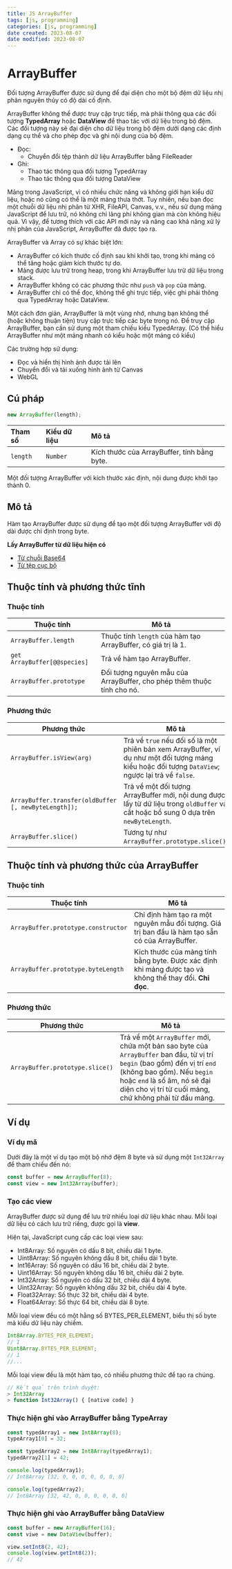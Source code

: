 ```yaml
---
title: JS ArrayBuffer
tags: [js, programming]
categories: [js, programming]
date created: 2023-08-07
date modified: 2023-08-07
---
```


# ArrayBuffer

Đối tượng ArrayBuffer được sử dụng để đại diện cho một bộ đệm dữ liệu nhị phân nguyên thủy có độ dài cố định.

ArrayBuffer không thể được truy cập trực tiếp, mà phải thông qua các đối tượng **TypedArray** hoặc **DataView** để thao tác với dữ liệu trong bộ đệm. Các đối tượng này sẽ đại diện cho dữ liệu trong bộ đệm dưới dạng các định dạng cụ thể và cho phép đọc và ghi nội dung của bộ đệm.

- Đọc:
  - Chuyển đổi tệp thành dữ liệu ArrayBuffer bằng FileReader
- Ghi:
  - Thao tác thông qua đối tượng TypedArray
  - Thao tác thông qua đối tượng DataView

Mảng trong JavaScript, vì có nhiều chức năng và không giới hạn kiểu dữ liệu, hoặc nó cũng có thể là một mảng thưa thớt. Tuy nhiên, nếu bạn đọc một chuỗi dữ liệu nhị phân từ XHR, FileAPI, Canvas, v.v., nếu sử dụng mảng JavaScript để lưu trữ, nó không chỉ lãng phí không gian mà còn không hiệu quả. Vì vậy, để tương thích với các API mới này và nâng cao khả năng xử lý nhị phân của JavaScript, ArrayBuffer đã được tạo ra.

ArrayBuffer và Array có sự khác biệt lớn:

- ArrayBuffer có kích thước cố định sau khi khởi tạo, trong khi mảng có thể tăng hoặc giảm kích thước tự do.
- Mảng được lưu trữ trong heap, trong khi ArrayBuffer lưu trữ dữ liệu trong stack.
- ArrayBuffer không có các phương thức như `push` và `pop` của mảng.
- ArrayBuffer chỉ có thể đọc, không thể ghi trực tiếp, việc ghi phải thông qua TypedArray hoặc DataView.

Một cách đơn giản, ArrayBuffer là một vùng nhớ, nhưng bạn không thể (hoặc không thuận tiện) truy cập trực tiếp các byte trong nó. Để truy cập ArrayBuffer, bạn cần sử dụng một tham chiếu kiểu TypedArray. (Có thể hiểu ArrayBuffer như một mảng nhanh có kiểu hoặc một mảng có kiểu)

Các trường hợp sử dụng:

- Đọc và hiển thị hình ảnh được tải lên
- Chuyển đổi và tải xuống hình ảnh từ Canvas
- WebGL

## Cú pháp

```js
new ArrayBuffer(length);
```

| Tham số   | Kiểu dữ liệu | Mô tả                                      |
| :-------- | :---------- | :---------------------------------------- |
| `length`  | `Number`    | Kích thước của ArrayBuffer, tính bằng byte. |

Một đối tượng ArrayBuffer với kích thước xác định, nội dung được khởi tạo thành 0.

## Mô tả

Hàm tạo ArrayBuffer được sử dụng để tạo một đối tượng ArrayBuffer với độ dài được chỉ định trong byte.

**Lấy ArrayBuffer từ dữ liệu hiện có**

- [Từ chuỗi Base64](https://developer.mozilla.org/en-US/docs/Web/API/WindowBase64/Base64_encoding_and_decoding#Appendix.3A_Decode_a_Base64_string_to_Uint8Array_or_ArrayBuffer)
- [Từ tệp cục bộ](<https://developer.mozilla.org/en-US/docs/Web/API/FileReader#readAsArrayBuffer()>)

## Thuộc tính và phương thức tĩnh

### Thuộc tính

| Thuộc tính                       | Mô tả                                                                 |
| -------------------------------- | -------------------------------------------------------------------- |
| `ArrayBuffer.length`             | Thuộc tính `length` của hàm tạo ArrayBuffer, có giá trị là 1.          |
| `get ArrayBuffer[@@species]`    | Trả về hàm tạo ArrayBuffer.                                          |
| `ArrayBuffer.prototype`          | Đối tượng nguyên mẫu của ArrayBuffer, cho phép thêm thuộc tính cho nó. |

### Phương thức

| Phương thức                                         | Mô tả                                                                                                                  |
| -------------------------------------------------- | --------------------------------------------------------------------------------------------------------------------- |
| `ArrayBuffer.isView(arg)`                           | Trả về `true` nếu đối số là một phiên bản xem ArrayBuffer, ví dụ như một đối tượng mảng kiểu hoặc đối tượng `DataView`; ngược lại trả về `false`. |
| `ArrayBuffer.transfer(oldBuffer [, newByteLength]);` | Trả về một đối tượng ArrayBuffer mới, nội dung được lấy từ dữ liệu trong `oldBuffer` và cắt hoặc bổ sung 0 dựa trên `newByteLength`. |
| `ArrayBuffer.slice()`                               | Tương tự như `ArrayBuffer.prototype.slice()`.                                                                         |

## Thuộc tính và phương thức của ArrayBuffer

### Thuộc tính

| Thuộc tính                         | Mô tả                                                                                     |
| ---------------------------------- | ---------------------------------------------------------------------------------------- |
| `ArrayBuffer.prototype.constructor` | Chỉ định hàm tạo ra một nguyên mẫu đối tượng. Giá trị ban đầu là hàm tạo sẵn có của ArrayBuffer. |
| `ArrayBuffer.prototype.byteLength`  | Kích thước của mảng tính bằng byte. Được xác định khi mảng được tạo và không thể thay đổi. **Chỉ đọc**.       |

### Phương thức

| Phương thức                       | Mô tả                                                                                                                                                                                                 |
| -------------------------------- | ---------------------------------------------------------------------------------------------------------------------------------------------------------------------------------------------------- |
| `ArrayBuffer.prototype.slice()` | Trả về một `ArrayBuffer` mới, chứa một bản sao byte của `ArrayBuffer` ban đầu, từ vị trí `begin` (bao gồm) đến vị trí `end` (không bao gồm). Nếu `begin` hoặc `end` là số âm, nó sẽ đại diện cho vị trí từ cuối mảng, chứ không phải từ đầu mảng. |

## Ví dụ

### Ví dụ mã

Dưới đây là một ví dụ tạo một bộ nhớ đệm 8 byte và sử dụng một `Int32Array` để tham chiếu đến nó:

```js
const buffer = new ArrayBuffer(8);
const view = new Int32Array(buffer);
```

### Tạo các view

ArrayBuffer được sử dụng để lưu trữ nhiều loại dữ liệu khác nhau. Mỗi loại dữ liệu có cách lưu trữ riêng, được gọi là **view**.

Hiện tại, JavaScript cung cấp các loại view sau:

- Int8Array: Số nguyên có dấu 8 bit, chiều dài 1 byte.
- Uint8Array: Số nguyên không dấu 8 bit, chiều dài 1 byte.
- Int16Array: Số nguyên có dấu 16 bit, chiều dài 2 byte.
- Uint16Array: Số nguyên không dấu 16 bit, chiều dài 2 byte.
- Int32Array: Số nguyên có dấu 32 bit, chiều dài 4 byte.
- Uint32Array: Số nguyên không dấu 32 bit, chiều dài 4 byte.
- Float32Array: Số thực 32 bit, chiều dài 4 byte.
- Float64Array: Số thực 64 bit, chiều dài 8 byte.

Mỗi loại view đều có một hằng số BYTES_PER_ELEMENT, biểu thị số byte mà kiểu dữ liệu này chiếm.

```js
Int8Array.BYTES_PER_ELEMENT;
// 1
Uint8Array.BYTES_PER_ELEMENT;
// 1
//...
```

Mỗi loại view đều là một hàm tạo, có nhiều phương thức để tạo ra chúng.

```js
// Kết quả trên trình duyệt:
> Int32Array
> function Int32Array() { [native code] }
```

### Thực hiện ghi vào ArrayBuffer bằng TypeArray

```js
const typedArray1 = new Int8Array(8);
typeArray1[0] = 32;

const typedArray2 = new Int8Array(typedArray1);
typedArray2[1] = 42;

console.log(typedArray1);
// Int8Array [32, 0, 0, 0, 0, 0, 0, 0]

console.log(typedArray2);
// Int8Array [32, 42, 0, 0, 0, 0, 0, 0]
```

### Thực hiện ghi vào ArrayBuffer bằng DataView

```js
const buffer = new ArrayBuffer(16);
const viwe = new DataView(buffer);

view.setInt8(2, 42);
console.log(view.getInt8(2));
// 42
```

